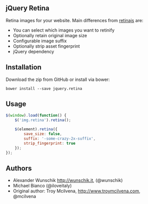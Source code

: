 ## jQuery Retina
Retina images for your website. Main differences from [retinajs](http://retinajs.com) are:

* You can select which images you want to retinify
* Optionally retain original image size
* Configurable image suffix
* Optionally strip asset fingerprint
* jQuery dependency

## Installation
Download the zip from GitHub or install via bower:
```
bower install --save jquery.retina
```
## Usage

```javascript
$(window).load(function() {
	$('img.retina').retina();

	$(element).retina({
		save_size: false,
		suffix: '-some-crazy-2x-suffix',
		strip_fingerprint: true
	});
});
```

## Authors

* Alexander Wunschik http://wunschik.it, (@wunschik)
* Michael Bianco (@iloveitaly)
* Original author: Troy Mcilvena, http://www.troymcilvena.com, @mcilvena
 
